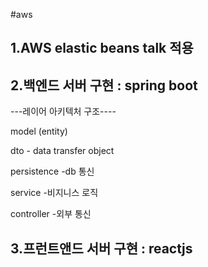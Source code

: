 #aws

1.AWS elastic beans talk 적용
---------------------------

2.백엔드 서버 구현 : spring boot
---------------------------

  ---레이어 아키텍처 구조----
  
  model (entity)
  
  dto - data transfer object 
  
  persistence -db 통신 
  
  service -비지니스 로직 
  
  controller -외부 통신 


3.프런트앤드 서버 구현 : reactjs
---------------------------
